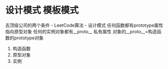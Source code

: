 # 设计模式 模板模式
去顶级公司的两个条件 - LeetCode算法 - 设计模式
任何函数都有prototype属性 指向原型对象
任何的实例对象都有__proto__ 私有属性
对象的__proto__=构造函数的prototype对象
1. 构造函数
2. 原型对象 
3. 实例 